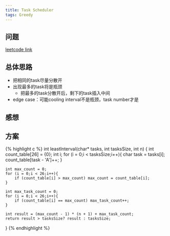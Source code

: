 ```yaml
---
title: Task Scheduler
tags: Greedy
---
```


## 问题
[leetcode link](https://leetcode.com/problems/task-scheduler/description/)

## 总体思路
- 把相同的task尽量分散开
- 出现最多的task将是瓶颈
  - 把最多的task分散开后，剩下的task插入中间
- edge case：可能cooling interval不是瓶颈，task number才是   

## 感想

## 方案

{% highlight c %}
int leastInterval(char* tasks, int tasksSize, int n) {
    int count_table[26] = {0};
    int i;
    for (i = 0;i < tasksSize;i++){
        char task = tasks[i];
        count_table[task - 'A']++;
    }
    
    int max_count = 0;
    for (i = 0;i < 26;i++){
        if (count_table[i] > max_count) max_count = count_table[i];
    }

    int max_task_count = 0;
    for (i = 0;i < 26;i++){
        if (count_table[i] == max_count) max_task_count++;
    }

    int result = (max_count - 1) * (n + 1) + max_task_count;
    return result > tasksSize? result : tasksSize;

}
{% endhighlight %}
